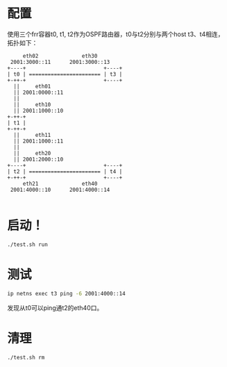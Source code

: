 # 配置
使用三个frr容器t0, t1, t2作为OSPF路由器，t0与t2分别与两个host t3、t4相连，拓扑如下：
```
     eth02              eth30
 2001:3000::11      2001:3000::13
+----+                         +----+
| t0 | ======================= | t3 |
+-++-+                         +----+
  ||     eth01
  || 2001:0000::11
  ||
  ||     eth10
  || 2001:1000::10
+-++-+
| t1 |
+-++-+
  ||     eth11
  || 2001:1000::11
  ||
  ||     eth20
  || 2001:2000::10
+----+                         +----+
| t2 | ======================= | t4 |
+-++-+                         +----+
     eth21              eth40
 2001:4000::10      2001:4000::14


```

# 启动！
```bash
./test.sh run
```

# 测试
```bash
ip netns exec t3 ping -6 2001:4000::14
```
发现从t0可以ping通t2的eth40口。

# 清理
```bash
./test.sh rm
```